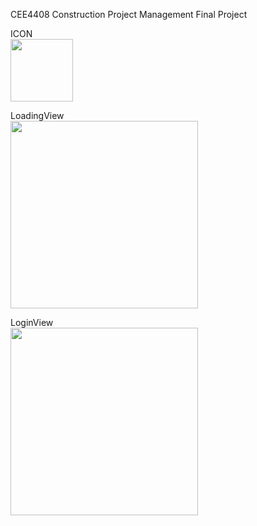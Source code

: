 CEE4408 Construction Project Management Final Project

ICON  
<img src="https://github.com/user-attachments/assets/86128de0-53c0-4132-b47c-990dd875ef31" width="100"/>

LoadingView  
<img src="https://github.com/user-attachments/assets/ac85abcd-0867-4ef8-8727-117d53ca5a71" width="300"/>

LoginView  
<img src="https://github.com/user-attachments/assets/66e759dd-8285-4539-8811-e72c0d64b21b" width="300"/>
